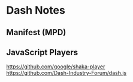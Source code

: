 # Dash Notes

## Manifest (MPD)


## JavaScript Players

https://github.com/google/shaka-player  
https://github.com/Dash-Industry-Forum/dash.js
